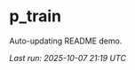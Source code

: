 # p_train

Auto-updating README demo.

<!--START_SECTION:status-->
_Last run: 2025-10-07 21:19 UTC_
<!--END_SECTION:status-->































































































































































































































































































































































































































































































































































































































































































































































































































































































































































































































































